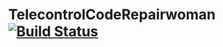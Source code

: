 # TelecontrolCodeRepairwoman  [![Build Status](https://travis-ci.com/SuperSystemStudio/TelecontrolCodeRepairwoman.svg?branch=master)](https://travis-ci.com/SuperSystemStudio/TelecontrolCodeRepairwoman)
